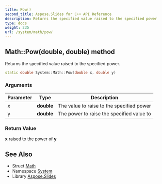 ```yaml
---
title: Pow()
second_title: Aspose.Slides for C++ API Reference
description: Returns the specified value raised to the specified power.
type: docs
weight: 235
url: /system/math/pow/
---
```

## Math::Pow(double, double) method


Returns the specified value raised to the specified power.

```cpp
static double System::Math::Pow(double x, double y)
```


### Arguments

| Parameter | Type | Description |
| --- | --- | --- |
| x | **double** | The value to raise to the specified power |
| y | **double** | The power to raise the specified value to |

### Return Value

**x** raised to the power of **y**

## See Also

* Struct [Math](../)
* Namespace [System](../../)
* Library [Aspose.Slides](../../../)